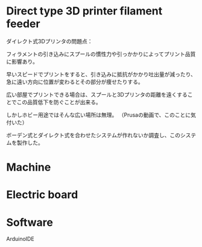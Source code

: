 # Direct type 3D printer filament feeder

ダイレクト式3Dプリンタの問題点：

フィラメントの引き込みにスプールの慣性力や引っかかりによってプリント品質に影響あり。

早いスピードでプリントをすると、引き込みに抵抗がかかり吐出量が減ったり、急に遠い方向に位置が変わるとその部分が痩せたりする。


広い部屋でプリントできる場合は、スプールと3Dプリンタの距離を遠くすることでこの品質低下を防ぐことが出来る。


しかしホビー用途ではそんな広い場所は無理。
（Prusaの動画で、このことに気付いた）


ボーデン式とダイレクト式を合わせたシステムが作れないか調査し、このシステムを製作した。



# Machine




# Electric board



# Software

ArduinoIDE


